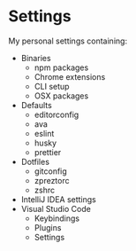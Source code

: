 # Settings

My personal settings containing:

* Binaries
  * npm packages
  * Chrome extensions
  * CLI setup
  * OSX packages
* Defaults
  * editorconfig
  * ava
  * eslint
  * husky
  * prettier
* Dotfiles
  * gitconfig
  * zpreztorc
  * zshrc
* IntelliJ IDEA settings
* Visual Studio Code
  * Keybindings
  * Plugins
  * Settings
